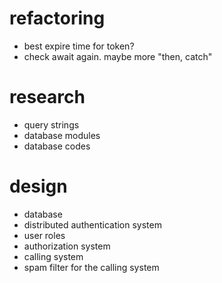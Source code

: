 refactoring
===========
* best expire time for token?
* check await again. maybe more "then, catch"

research
========
* query strings
* database modules
* database codes

design
======
* database
* distributed authentication system
* user roles
* authorization system
* calling system
* spam filter for the calling system

